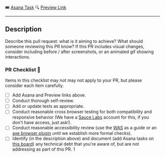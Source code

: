🎟️ [Asana Task]()
🔍 [Preview Link](https://react-components-git-{branch-slug}-hashicorp.vercel.app)

---

<!-- Reminder: This is an open source project, make sure not to include any sensitive information in the pull request. -->

## Description

Describe this pull request: what is it aiming to achieve? What should someone reviewing this PR know? If this PR includes visual changes, consider including before / after screenshots, or an animated gif showing interactions.

### PR Checklist 🚀

Items in this checklist may not may not apply to your PR, but please consider each item carefully.

- [ ] Add Asana and Preview links above.
- [ ] Conduct thorough self-review.
- [ ] Add or update tests as appropriate.
- [ ] Conduct reasonable cross browser testing for both compatibility and responsive behavior (We have a [Sauce Labs](https://app.saucelabs.com/) account for this, if you don't have access, just ask!).
- [ ] Conduct reasonable accessibility review (use the [WAS](https://accessible.org/Web-Accessibility-Standards-WAS-2.pdf) as a guide or an [axe browser plugin](https://www.deque.com/axe/) until we establish more formal checks).
- [ ] Identify (in the description above) and document (add Asana tasks on [this board](https://app.asana.com/0/1100423001970639/list)) any technical debt that you're aware of, but are not addressing as part of this PR.
      1
